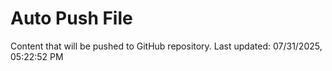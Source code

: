 # Auto Push File

Content that will be pushed to GitHub repository.
Last updated: 07/31/2025, 05:22:52 PM